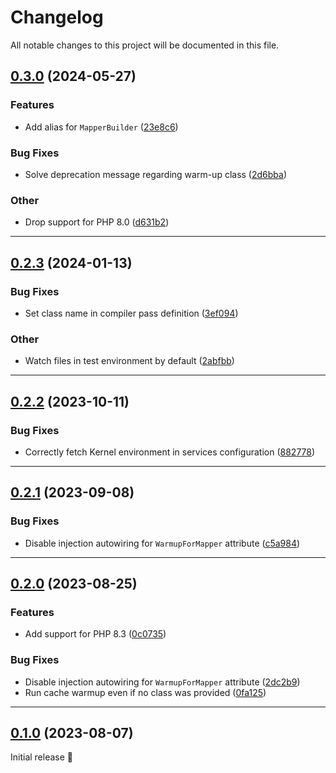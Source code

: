 <!--- BEGIN HEADER -->
# Changelog

All notable changes to this project will be documented in this file.
<!--- END HEADER -->

## [0.3.0](https://github.com/CuyZ/Valinor-Bundle/compare/0.2.3...0.3.0) (2024-05-27)

### Features

* Add alias for `MapperBuilder` ([23e8c6](https://github.com/CuyZ/Valinor-Bundle/commit/23e8c6800867918034bd85a9d901bf6414d2b43e))

### Bug Fixes

* Solve deprecation message regarding warm-up class ([2d6bba](https://github.com/CuyZ/Valinor-Bundle/commit/2d6bba8538dd47bb569b3b5a2dd10c0f363cb2d8))

### Other

* Drop support for PHP 8.0 ([d631b2](https://github.com/CuyZ/Valinor-Bundle/commit/d631b22bca9d9b66076707234b03815436b89eaa))

---

## [0.2.3](https://github.com/CuyZ/Valinor-Bundle/compare/0.2.2...0.2.3) (2024-01-13)

### Bug Fixes

* Set class name in compiler pass definition ([3ef094](https://github.com/CuyZ/Valinor-Bundle/commit/3ef094a975d540b9a038a17a1811a08827c2ad75))

### Other

* Watch files in test environment by default ([2abfbb](https://github.com/CuyZ/Valinor-Bundle/commit/2abfbb0c9c269b3e630c3f217edb89e2ff48b8a3))

---

## [0.2.2](https://github.com/CuyZ/Valinor-Bundle/compare/0.2.1...0.2.2) (2023-10-11)

### Bug Fixes

* Correctly fetch Kernel environment in services configuration ([882778](https://github.com/CuyZ/Valinor-Bundle/commit/882778f3c5d376925794e3e717787daaa0e95872))

---

## [0.2.1](https://github.com/CuyZ/Valinor-Bundle/compare/0.2.0...0.2.1) (2023-09-08)

### Bug Fixes

* Disable injection autowiring for `WarmupForMapper` attribute ([c5a984](https://github.com/CuyZ/Valinor-Bundle/commit/c5a98407b85289b2883edd97e49d8cd869bb2922))

---

## [0.2.0](https://github.com/CuyZ/Valinor-Bundle/compare/0.1.0...v0.2.0) (2023-08-25)

### Features

* Add support for PHP 8.3 ([0c0735](https://github.com/CuyZ/Valinor-Bundle/commit/0c073572cbc05035240ed95e99b653302d284a05))

### Bug Fixes

* Disable injection autowiring for `WarmupForMapper` attribute ([2dc2b9](https://github.com/CuyZ/Valinor-Bundle/commit/2dc2b9301745a2633202779bf66325bd559c895f))
* Run cache warmup even if no class was provided ([0fa125](https://github.com/CuyZ/Valinor-Bundle/commit/0fa125b52512c56ff93ed39191c2446e8e6b6f98))

---

## [0.1.0](https://github.com/CuyZ/Valinor-Bundle/commit/4b2ae168f3b3332043a21c34683fd22bac33803e) (2023-08-07)

Initial release 🎉
